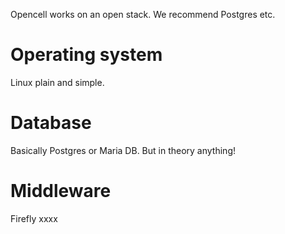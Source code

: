 
Opencell works on an open stack. We recommend Postgres etc. 

# Operating system 

Linux plain and simple.

# Database 

Basically Postgres or Maria DB. But in theory anything!

# Middleware

Firefly xxxx

